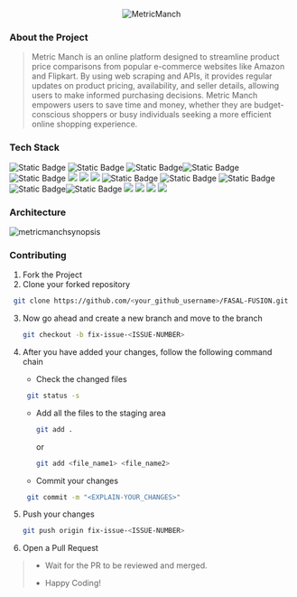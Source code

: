 <div align='center'>


![MetricManch](https://github.com/user-attachments/assets/3ee73c26-19f3-4e36-b9c7-8b4767a687ec)


</div>

### About the Project
> Metric Manch is an online platform designed to streamline product price comparisons from popular e-commerce websites like Amazon and Flipkart. By using web scraping and APIs, it provides regular updates on product pricing, availability, and seller details, allowing users to make informed purchasing decisions. Metric Manch empowers users to save time and money, whether they are budget-conscious shoppers or busy individuals seeking a more efficient online shopping experience.

### Tech Stack

![Static Badge](https://img.shields.io/badge/AWS-101010?logo=amazonwebservices&logoColor=%232496ED) ![Static Badge](https://img.shields.io/badge/Python-101010?logo=python) ![Static Badge](https://img.shields.io/badge/S3-101010?logo=amazons3)![Static Badge](https://img.shields.io/badge/IAM-101010?logo=amazoniam) ![Static Badge](https://img.shields.io/badge/ReactJS-101010?logo=react&logoColor=%2361DAFB) ![](https://img.shields.io/badge/Nodejs-101010?logo=nodedotjs) ![](https://img.shields.io/badge/Expressjs-101010?logo=express) ![](https://img.shields.io/badge/MongoDB-101010?logo=mongodb) ![Static Badge](https://img.shields.io/badge/HTML-101010?logo=html5&logoColor=%23E34F26) ![Static Badge](https://img.shields.io/badge/JavaScript-101010?logo=javascript&logoColor=%23F7DF1E)  ![Static Badge](https://img.shields.io/badge/CSS-101010?logo=css3&logoColor=%231572B6) ![Static Badge](https://img.shields.io/badge/Tailwind-101010?logo=tailwindcss)![Static Badge](https://img.shields.io/badge/Vercel-101010?logo=Vercel) ![](https://img.shields.io/badge/Koyeb-101010?logo=koyeb) ![](https://img.shields.io/badge/AWS%20ECS-101010?logo=amazonecs) ![](https://img.shields.io/badge/AWS%20Fargate-101010?logo=awsfargate) ![](https://img.shields.io/badge/Docker-101010?logo=docker&link=https%3A%2F%2Fhub.docker.com%2Fr%2Fmanavkhandurie%2Fmetric-manch%2Ftags) 


### Architecture 

![metricmanchsynopsis](https://github.com/user-attachments/assets/d0785132-e076-4bcb-9b7d-b8165aacd1bd)

### Contributing

1. Fork the Project
2. Clone your forked repository

```sh
 git clone https://github.com/<your_github_username>/FASAL-FUSION.git
```
3. Now go ahead and create a new branch and move to the branch
   ```sh
   git checkout -b fix-issue-<ISSUE-NUMBER>
   ```
4. After you have added your changes, follow the following command chain
   * Check the changed files
    ```sh
     git status -s
     ```

   * Add all the files to the staging area
      ```sh
     git add .
     ```
     or
     ```sh
     git add <file_name1> <file_name2>
     ```
   * Commit your changes
    ```sh
     git commit -m "<EXPLAIN-YOUR_CHANGES>"
     ```
5. Push your changes
   ```sh
   git push origin fix-issue-<ISSUE-NUMBER>
   ```
6. Open a Pull Request 
>
> * Wait for the PR to be reviewed and merged.
>
> * Happy Coding!
<br />
<!-- <img src='https://repobeats.axiom.co/api/embed/198d5c5deedcd2c0779883bb05f1b33b2f320ca7.svg' alt="Repobeats analytics image" /> -->
